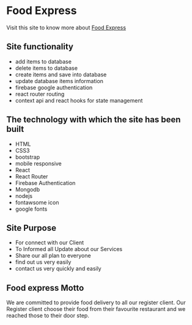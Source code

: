 # Food Express

Visit this site to know more about [Food Express](https://foodexpress-76cd4.web.app/)


## Site functionality
- add items to database
- delete items to database
- create items and save into database
- update database items information
- firebase google authentication
- react router routing
- context api and react hooks for state management

## The technology with which the site has been built
- HTML
- CSS3
- bootstrap
- mobile responsive
- React
- React Router
- Firebase Authentication
- Mongodb
- nodejs
- fontawsome icon
- google fonts

## Site Purpose
- For connect with our Client
- To Informed all Update about our Services
- Share our all plan to everyone
- find out us very easily
- contact us very quickly and easily

## Food express Motto
We are committed to provide food delivery to all our register client. Our Register client choose their food from their favourite restaurant and we reached those to their door step.

